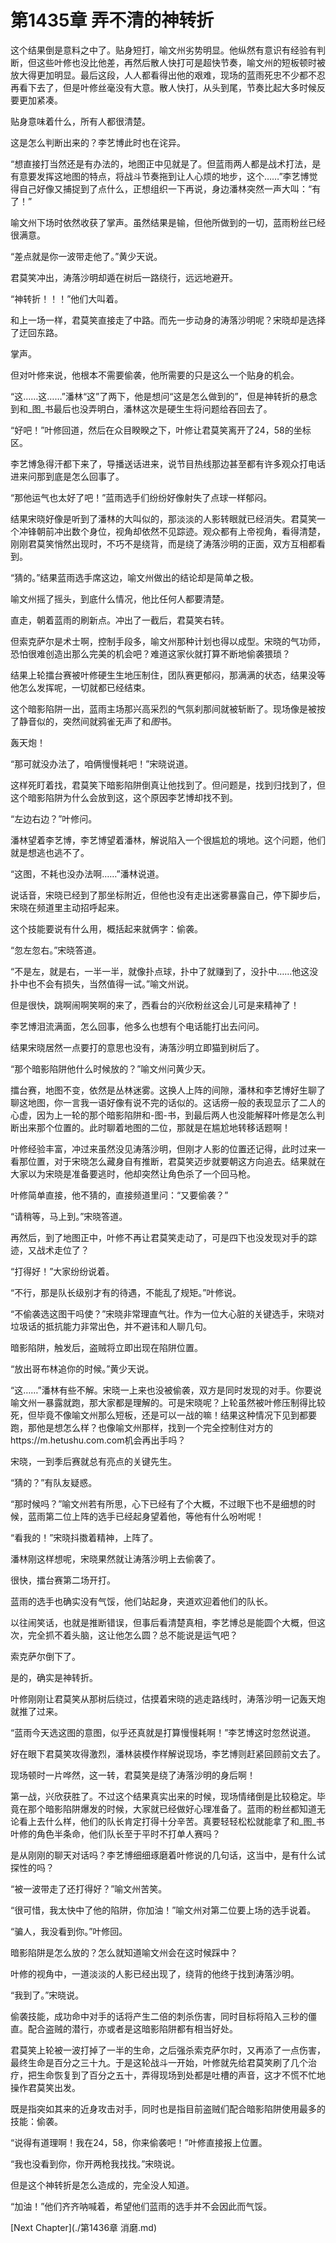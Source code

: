 # 第1435章 弄不清的神转折

这个结果倒是意料之中了。贴身短打，喻文州劣势明显。他纵然有意识有经验有判断，但这些叶修也没比他差，再然后散人快打可是超快节奏，喻文州的短板顿时被放大得更加明显。最后这段，人人都看得出他的艰难，现场的蓝雨死忠不少都不忍再看下去了，但是叶修丝毫没有大意。散人快打，从头到尾，节奏比起大多时候反要更加紧凑。

贴身意味着什么，所有人都很清楚。

这是怎么判断出来的？李艺博此时也在诧异。

“想直接打当然还是有办法的，地图正中见就是了。但蓝雨两人都是战术打法，是有意要发挥这地图的特点，将战斗节奏拖到让人心烦的地步，这个……”李艺博觉得自己好像又捕捉到了点什么，正想组织一下再说，身边潘林突然一声大叫：“有了！”

喻文州下场时依然收获了掌声。虽然结果是输，但他所做到的一切，蓝雨粉丝已经很满意。

“差点就是你一波带走他了。”黄少天说。

君莫笑冲出，涛落沙明却遁在树后一路绕行，远远地避开。

“神转折！！！”他们大叫着。

和上一场一样，君莫笑直接走了中路。而先一步动身的涛落沙明呢？宋晓却是选择了迂回东路。

掌声。

但对叶修来说，他根本不需要偷袭，他所需要的只是这么一个贴身的机会。

“这……这……”潘林“这”了两下，他是想问“这是怎么做到的”，但是神转折的悬念到和_图_书最后也没弄明白，潘林这次是硬生生将问题给吞回去了。

“好吧！”叶修回道，然后在众目睽睽之下，叶修让君莫笑离开了24，58的坐标区。

李艺博急得汗都下来了，导播送话进来，说节目热线那边甚至都有许多观众打电话进来问那到底是怎么回事了。

“那他运气也太好了吧！”蓝雨选手们纷纷好像射失了点球一样郁闷。

结果宋晓好像是听到了潘林的大叫似的，那淡淡的人影转眼就已经消失。君莫笑一个冲锋朝前冲出数个身位，视角却依然不见踪迹。观众都有上帝视角，看得清楚，刚刚君莫笑悄然出现时，不巧不是绕背，而是绕了涛落沙明的正面，双方互相都看到。

“猜的。”结果蓝雨选手席这边，喻文州做出的结论却是简单之极。

喻文州摇了摇头，到底什么情况，他比任何人都要清楚。

直走，朝着蓝雨的刷新点。冲出了一截后，君莫笑右转。

但索克萨尔是术士啊，控制手段多，喻文州那种计划也得以成型。宋晓的气功师，恐怕很难创造出那么完美的机会吧？难道这家伙就打算不断地偷袭猥琐？

结果上轮擂台赛被叶修硬生生地压制住，团队赛更郁闷，那满满的状态，结果没等他怎么发挥呢，一切就都已经结束。

这个暗影陷阱一出，蓝雨主场那兴高采烈的气氛刹那间就被斩断了。现场像是被按了静音似的，突然间就鸦雀无声了和*图*书。

轰天炮！

“那可就没办法了，咱俩慢慢耗吧！”宋晓说道。

这样死盯着找，君莫笑下暗影陷阱倒真让他找到了。但问题是，找到归找到了，但这个暗影陷阱为什么会放到这，这个原因李艺博却找不到。

“左边右边？”叶修问。

潘林望着李艺博，李艺博望着潘林，解说陷入一个很尴尬的境地。这个问题，他们就是想逃也逃不了。

“这图，不耗也没办法啊……”潘林说道。

说话音，宋晓已经到了那坐标附近，但他也没有走出迷雾暴露自己，停下脚步后，宋晓在频道里主动招呼起来。

这个技能要说有什么用，概括起来就俩字：偷袭。

“忽左忽右。”宋晓答道。

“不是左，就是右，一半一半，就像扑点球，扑中了就赚到了，没扑中……他这没扑中也不会有损失，当然值得一试。”喻文州说。

但是很快，跳啊闹啊笑啊的来了，西看台的兴欣粉丝这会儿可是来精神了！

李艺博泪流满面，怎么回事，他多么也想有个电话能打出去问问。

结果宋晓居然一点要打的意思也没有，涛落沙明立即猫到树后了。

“那个暗影陷阱他什么时候放的？”喻文州问黄少天。

擂台赛，地图不变，依然是丛林迷雾。这换人上阵的间隙，潘林和李艺博好生聊了聊这地图，你一言我一语好像有说不完的话似的。这话痨一般的表现显示了二人的心虚，因为上一轮的那个暗影陷阱和-图-书，到最后两人也没能解释叶修是怎么判断出来那个位置的。此时聊着地图的二位，那就是在尴尬地转移话题啊！

叶修经验丰富，冲过来虽然没见涛落沙明，但刚才人影的位置还记得，此时过来一看那位置，对于宋晓怎么藏身自有推断，君莫笑迈步就要朝这方向追去。结果就在大家以为宋晓是准备要逃时，他却突然让角色杀了一个回马枪。

叶修简单直接，他不猜的，直接频道里问：“又要偷袭？”

“请稍等，马上到。”宋晓答道。

再然后，到了地图正中，叶修不再让君莫笑走动了，可是四下也没发现对手的踪迹，又战术走位了？

“打得好！”大家纷纷说着。

“不行，那是队长级别才有的待遇，不能乱了规矩。”叶修说。

“不偷袭选这图干吗使？”宋晓非常理直气壮。作为一位大心脏的关键选手，宋晓对垃圾话的抵抗能力非常出色，并不避讳和人聊几句。

暗影陷阱，触发后，盗贼将立即出现在陷阱位置。

“放出哥布林追你的时候。”黄少天说。

“这……”潘林有些不解。宋晓一上来也没被偷袭，双方是同时发现的对手。你要说喻文州一暴露就跑，那大家都是理解的。可是宋晓呢？上轮虽然被叶修压制得比较死，但毕竟不像喻文州那么短板，还是可以一战的嘛！结果这种情况下见到都要跑，那他是想怎么样？也像喻文州那样，找到一个完全控制住对方的https://m.hetushu.com.com机会再出手吗？

宋晓，一到季后赛就总有亮点的关键先生。

“猜的？”有队友疑惑。

“那时候吗？”喻文州若有所思，心下已经有了个大概，不过眼下也不是细想的时候，蓝雨第二位上阵的选手已经起身望着他，等他有什么吩咐呢！

“看我的！”宋晓抖擞着精神，上阵了。

潘林刚这样想呢，宋晓果然就让涛落沙明上去偷袭了。

很快，擂台赛第二场开打。

蓝雨的选手也确实没有气馁，他们站起身，夹道欢迎着他们的队长。

以往闹笑话，也就是推断错误，但事后看清楚真相，李艺博总是能圆个大概，但这次，完全抓不着头脑，这让他怎么圆？总不能说是运气吧？

索克萨尔倒下了。

是的，确实是神转折。

叶修刚刚让君莫笑从那树后绕过，估摸着宋晓的逃走路线时，涛落沙明一记轰天炮就推了过来。

“蓝雨今天选这图的意图，似乎还真就是打算慢慢耗啊！”李艺博这时忽然说道。

好在眼下君莫笑攻得激烈，潘林装模作样解说现场，李艺博则赶紧回顾前文去了。

现场顿时一片哗然，这一转，君莫笑是绕了涛落沙明的身后啊！

第一战，兴欣获胜了。不过这个结果真实出来的时候，现场情绪倒是比较稳定。毕竟在那个暗影陷阱爆发的时候，大家就已经做好心理准备了。蓝雨的粉丝都知道无论看上去什么样，他们的队长肯定打得十分辛苦。真要轻轻松松就能拿了和_图_书叶修的角色半条命，他们队长至于平时不打单人赛吗？

是从刚刚的聊天对话吗？李艺博细细琢磨着叶修说的几句话，这当中，是有什么试探性的吗？

“被一波带走了还打得好？”喻文州苦笑。

“很可惜，我太快中了他的陷阱，你加油！”喻文州对第二位要上场的选手说着。

“骗人，我没看到你。”叶修回。

暗影陷阱是怎么放的？怎么就知道喻文州会在这时候踩中？

叶修的视角中，一道淡淡的人影已经出现了，绕背的他终于找到涛落沙明。

“我到了。”宋晓说。

偷袭技能，成功命中对手的话将产生二倍的刺杀伤害，同时目标将陷入三秒的僵直。配合盗贼的潜行，亦或者是这暗影陷阱都有相当好处。

君莫笑上轮被一波打掉了一半的生命，之后强杀索克萨尔时，又再添了一点伤害，最终生命是百分之三十九。于是这轮战斗一开始，叶修就先给君莫笑刷了几个治疗，把生命恢复到了百分之五十，弄得现场到处都是吐槽的声音，这才不慌不忙地操作君莫笑出发。

既是指突如其来的近身攻击对手，同时也是指目前盗贼们配合暗影陷阱使用最多的技能：偷袭。

“说得有道理啊！我在24，58，你来偷袭吧！”叶修直接报上位置。

“我也没看到你，你开两枪我找找。”宋晓说。

但是这个神转折是怎么造成的，完全没人知道。

“加油！”他们齐齐呐喊着，希望他们蓝雨的选手并不会因此而气馁。



[Next Chapter](./第1436章 消磨.md)